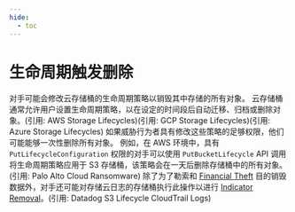 ```yaml
---
hide:
  - toc
---
```


# 生命周期触发删除

对手可能会修改云存储桶的生命周期策略以销毁其中存储的所有对象。  云存储桶通常允许用户设置生命周期策略，以在设定的时间段后自动迁移、归档或删除对象。(引用: AWS Storage Lifecycles)(引用: GCP Storage Lifecycles)(引用: Azure Storage Lifecycles) 如果威胁行为者具有修改这些策略的足够权限，他们可能能够一次性删除所有对象。  例如，在 AWS 环境中，具有 `PutLifecycleConfiguration` 权限的对手可以使用 `PutBucketLifecycle` API 调用将生命周期策略应用于 S3 存储桶，该策略会在一天后删除存储桶中的所有对象。(引用: Palo Alto Cloud Ransomware) 除了为了勒索和 [Financial Theft](https://attack.mitre.org/techniques/T1657) 目的销毁数据外，对手还可能对存储云日志的存储桶执行此操作以进行 [Indicator Removal](https://attack.mitre.org/techniques/T1070)。(引用: Datadog S3 Lifecycle CloudTrail Logs)
